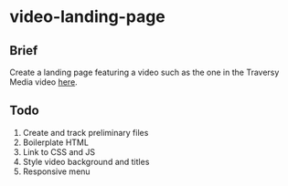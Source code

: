 # video-landing-page

## Brief

Create a landing page featuring a video such as the one in the Traversy Media video [here](https://www.youtube.com/watch?v=8MgpE2DTTKA).

## Todo

1. Create and track preliminary files
1. Boilerplate HTML
1. Link to CSS and JS
1. Style video background and titles
1. Responsive menu
